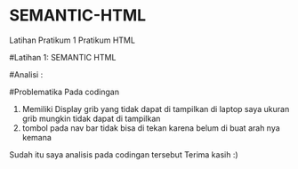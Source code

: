 # SEMANTIC-HTML
Latihan Pratikum 1 Pratikum HTML


#Latihan 1: SEMANTIC HTML

#Analisi :

#Problematika Pada codingan
1. Memiliki Display grib yang tidak dapat di tampilkan di laptop saya ukuran grib mungkin tidak dapat di tampilkan
2. tombol pada nav bar tidak bisa di tekan karena belum di buat arah nya kemana

Sudah itu saya analisis pada codingan tersebut 
Terima kasih :)
